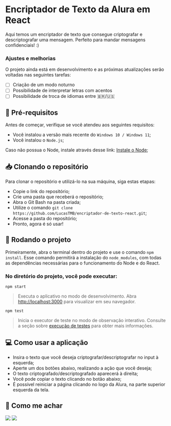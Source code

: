 # Encriptador de Texto da Alura em React

Aqui temos um encriptador de texto que consegue criptografar e descriptografar uma mensagem. Perfeito para mandar mensagens confidenciais!
:)

### Ajustes e melhorias

O projeto ainda está em desenvolvimento e as próximas atualizações serão voltadas nas seguintes tarefas:

- [ ] Criação de um modo noturno
- [ ] Possibilidade de interpretar letras com acentos
- [ ] Possibilidade de troca de idiomas entre 🇧🇷/🇺🇸

## 📑 Pré-requisitos

Antes de começar, verifique se você atendeu aos seguintes requisitos:

* Você instalou a versão mais recente do `Windows 10 / Windows 11`;
* Você instalou o `Node.js`;

Caso não possua o Node, instale através desse link: [Instale o Node](https://nodejs.org/en/);

## 📥 Clonando o repositório

Para clonar o repositório e utilizá-lo na sua máquina, siga estas etapas:

* Copie o link do repositório;
* Crie uma pasta que receberá o repositório;
* Abra o Git Bash na pasta criada;
* Utilize o comando `git clone https://github.com/LucasTMB/encriptador-de-texto-react.git`;
* Acesse a pasta do repositório;
* Pronto, agora é só usar!

## 🚀 Rodando o projeto

Primeiramente, abra o terminal dentro do projeto e use o comando `npm install`. Esse comando permitirá a instalação do `node_modules`, com todas as dependências necessárias para o funcionamento do Node e do React.

### No diretório do projeto, você pode executar:

```
npm start
```
> Executa o aplicativo no modo de desenvolvimento. Abra [http://localhost:3000](http://localhost:3000) para visualizar em seu navegador.

```
npm test
```
> Inicia o executor de teste no modo de observação interativo. Consulte a seção sobre [execução de testes](https://facebook.github.io/create-react-app/docs/running-tests) para obter mais informações.

## 💻 Como usar a aplicação

* Insira o texto que você deseja criptografar/descriptografar no input à esquerda;
* Aperte um dos botões abaixo, realizando a ação que você deseja;
* O texto criptografado/descriptografado aparecerá à direita;
* Você pode copiar o texto clicando no botão abaixo;
* É possível reiniciar a página clicando no logo da Alura, na parte superior esquerda da tela.

## 🤳 Como me achar

<a href="https://www.linkedin.com/in/lucastmbarros/" target="_blank"><img src="https://img.shields.io/badge/-LinkedIn-%230077B5?style=for-the-badge&logo=linkedin&logoColor=white" target="_blank"></a>
<a href = "mailto:lucastmbarros@fac.pe.senac.br"><img src="https://img.shields.io/badge/-Gmail-%23333?style=for-the-badge&logo=gmail&logoColor=white" target="_blank"></a>
